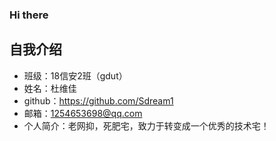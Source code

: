 ### Hi there 

<!--
**Sdream1/Sdream1** is a ✨ _special_ ✨ repository because its `README.md` (this file) appears on your GitHub profile.

Here are some ideas to get you started:

- 🔭 I’m currently working on ...
- 🌱 I’m currently learning ...
- 👯 I’m looking to collaborate on ...
- 🤔 I’m looking for help with ...
- 💬 Ask me about ...
- 📫 How to reach me: ...
- 😄 Pronouns: ...
- ⚡ Fun fact: ...
-->
## 自我介绍
- 班级：18信安2班（gdut）
- 姓名：杜维佳
- github：https://github.com/Sdream1
- 邮箱：1254653698@qq.com
- 个人简介：老网抑，死肥宅，致力于转变成一个优秀的技术宅！
